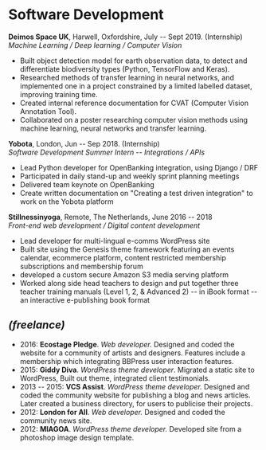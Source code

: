 # Software Development

**Deimos Space UK**, Harwell, Oxfordshire, July -- Sept 2019. (Internship)\
*Machine Learning / Deep learning / Computer Vision*

- Built object detection model for earth observation data, to detect and differentiate biodiversity types (Python, TensorFlow and Keras).
- Researched methods of transfer learning in neural networks, and implemented one in a project constrained by a limited labelled dataset, improving training time.
- Created internal reference documentation for CVAT (Computer Vision Annotation Tool).
- Collaborated on a poster researching computer vision methods using machine learning, neural networks and transfer learning.


**Yobota**, London, Jun -- Sep 2018. (Internship)\
*Software Development Summer Intern -- Integrations / APIs*

-   Lead Python developer for OpenBanking integration, using Django / DRF
-   Participated in daily stand-up and weekly sprint planning meetings
-   Delivered team keynote on OpenBanking
-   Create written documentation on "Creating a test driven integration" to work on the Yobota platform

**Stillnessinyoga**, Remote, The Netherlands, June 2016 -- 2018\
*Front-end web development / Digital content development*

-   Lead developer for multi-lingual e-comms WordPress site
-   Built site using the Genesis theme framework featuring an events calendar, ecommerce platform, content restricted membership subscriptions and membership forum
-   developed a custom secure Amazon S3 media serving platform
-   Worked along side head teachers to design and put together three teacher training manuals (Level 1, 2, & Advanced 2) -- in iBook format -- an interactive e-publishing book format

## *(freelance)*

-   2016: **Ecostage Pledge**. *Web developer.* Designed and coded the website for a community of artists and designers. Features include a membership which integrating BBPress user interaction features.
-   2015: **Giddy Diva**. *WordPress theme developer*. Migrated a static site to WordPress, Built out theme, integrated client testimonials.
-   2013 -- 2015: **VCS Assist**. *WordPress theme developer.* Designed and coded the community website for publishing a blog and news articles. Later created a business directory, for users to publicise their projects.
-   2012: **London for All**. *Web developer.* Designed and coded the community news site.
-   2012: **MIAGOA**. *WordPress theme developer.* Developed site from a photoshop image design template.
